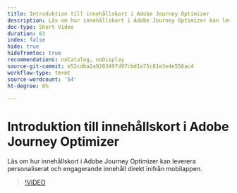 ```yaml
---
title: Introduktion till innehållskort i Adobe Journey Optimizer
description: Läs om hur innehållskort i Adobe Journey Optimizer kan leverera personaliserat och engagerande innehåll direkt inifrån mobilappen.
doc-type: Short Video
duration: 63
index: false
hide: true
hidefromtoc: true
recommendations: noCatalog, noDisplay
source-git-commit: e52cdba2a9203497d97cbd1e75c81e3e4e556ac4
workflow-type: tm+mt
source-wordcount: '54'
ht-degree: 0%

---
```



# Introduktion till innehållskort i Adobe Journey Optimizer

Läs om hur innehållskort i Adobe Journey Optimizer kan leverera personaliserat och engagerande innehåll direkt inifrån mobilappen.

<!-- 62_S603_3442534_62_introduction-to-content-cards-in-adobe-journey-optimizer -->
>[!VIDEO](https://video.tv.adobe.com/v/3460390/?learn=on&enablevpops=true&captions=swe)
